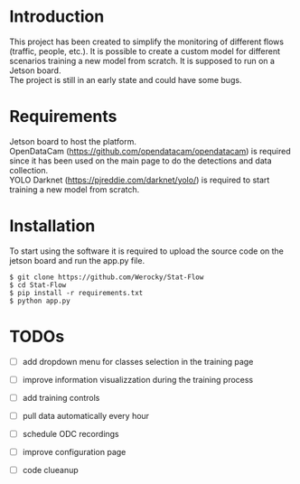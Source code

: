 # Introduction
This project has been created to simplify the monitoring of different flows (traffic, people, etc.). It is possible to create a custom model for different scenarios training a new model from scratch. It is supposed to run on a Jetson board.  
The project is still in an early state and could have some bugs.

# Requirements
Jetson board to host the platform.  
OpenDataCam (https://github.com/opendatacam/opendatacam) is required since it has been used on the main page to do the detections and data collection.  
YOLO Darknet (https://pjreddie.com/darknet/yolo/) is required to start training a new model from scratch.  

# Installation
To start using the software it is required to upload the source code on the jetson board and run the app.py file.  
```
$ git clone https://github.com/Werocky/Stat-Flow
$ cd Stat-Flow
$ pip install -r requirements.txt
$ python app.py
```


# TODOs
- [ ] add dropdown menu for classes selection in the training page  
- [ ] improve information visualizzation during the training process  
- [ ] add training controls  
- [ ] pull data automatically every hour  
- [ ] schedule ODC recordings  
- [ ] improve configuration page  
   
- [ ] code clueanup  
